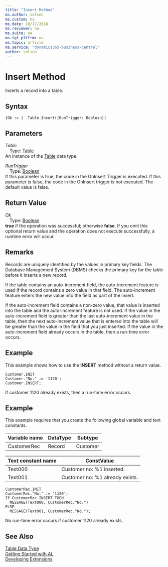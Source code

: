 ```yaml
---
title: "Insert Method"
ms.author: solsen
ms.custom: na
ms.date: 10/17/2018
ms.reviewer: na
ms.suite: na
ms.tgt_pltfrm: na
ms.topic: article
ms.service: "dynamics365-business-central"
author: solsen
---
```

[//]: # (START>DO_NOT_EDIT)
[//]: # (IMPORTANT:Do not edit any of the content between here and the END>DO_NOT_EDIT.)
[//]: # (Any modifications should be made in the .xml files in the ModernDev repo.)
# Insert Method
Inserts a record into a table.

## Syntax
```
[Ok := ]  Table.Insert([RunTrigger: Boolean])
```
## Parameters
*Table*  
&emsp;Type: [Table](table-data-type.md)  
An instance of the [Table](table-data-type.md) data type.  

*RunTrigger*  
&emsp;Type: [Boolean](../boolean/boolean-data-type.md)  
If this parameter is true, the code in the OnInsert Trigger is executed. If this parameter is false, the code in the OnInsert trigger is not executed. The default value is false.
          


## Return Value
*Ok*  
&emsp;Type: [Boolean](../boolean/boolean-data-type.md)  
**true** if the operation was successful; otherwise **false**.  If you omit this optional return value and the operation does not execute successfully, a runtime error will occur.    


[//]: # (IMPORTANT: END>DO_NOT_EDIT)

## Remarks  
 Records are uniquely identified by the values in primary key fields. The Database Management System \(DBMS\) checks the primary key for the table before it inserts a new record.  
  
 If the table contains an auto-increment field, the auto-increment feature is used if the record contains a zero value in that field. The auto-increment feature enters the new value into the field as part of the insert.  
  
 If the auto-increment field contains a non-zero value, that value is inserted into the table and the auto-increment feature is not used. If the value in the auto-increment field is greater than the last auto-increment value in the table, then the next auto-increment value that is entered into the table will be greater than the value in the field that you just inserted. If the value in the auto-increment field already occurs in the table, then a run-time error occurs.  
  
## Example  
 This example shows how to use the **INSERT** method without a return value.  
  
```  
Customer.INIT  
Customer."No." := '1120';  
Customer.INSERT;  
```  
  
 If customer 1120 already exists, then a run-time error occurs.  
  
## Example  
 This example requires that you create the following global variable and text constants.  
  
|Variable name|DataType|Subtype|  
|-------------------|--------------|-------------|  
|CustomerRec|Record|Customer|  
  
|Text constant name|ConstValue|  
|------------------------|----------------|  
|Text000|Customer no: %1 inserted.|  
|Text001|Customer no: %1 already exists.|  
  
```  
CustomerRec.INIT  
CustomerRec."No." := '1120';  
If CustomerRec.INSERT THEN  
  MESSAGE(Text000, CustomerRec."No.")  
ELSE  
  MESSAGE(Text001, CustomerRec."No.");  
```  
  
 No run-time error occurs if customer 1120 already exists.  
  

## See Also
[Table Data Type](table-data-type.md)  
[Getting Started with AL](../../devenv-get-started.md)  
[Developing Extensions](../../devenv-dev-overview.md)